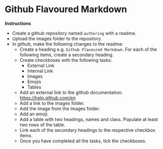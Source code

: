 # Github Flavoured Markdown

**Instructions**
* Create a github repository named `authoring` with a readme.
* Upload the images folder to the repository. 
* In github, make the following changes to the readme:
     - Create a heading e.g. `Github Flavoured Markdown`. For each of the following items, create a secondary heading.
     - Create checkboxes with the following tasks: 
        - External Link
        - Internal Link
        - Images
        - Emojis 
        - Tables 
     - Add an external link to the github documentation. https://help.github.com/en
     - Add a link to the images folder.
     - Add the image from the images folder. 
     - Add an emoji. 
     - Add a table with two headings, names and class. Populate at least two rows of the table.
     - Link each of the secondary headings to the respective checkbox items.
    - Once you have completed all the tasks, tick the checkboxes.
